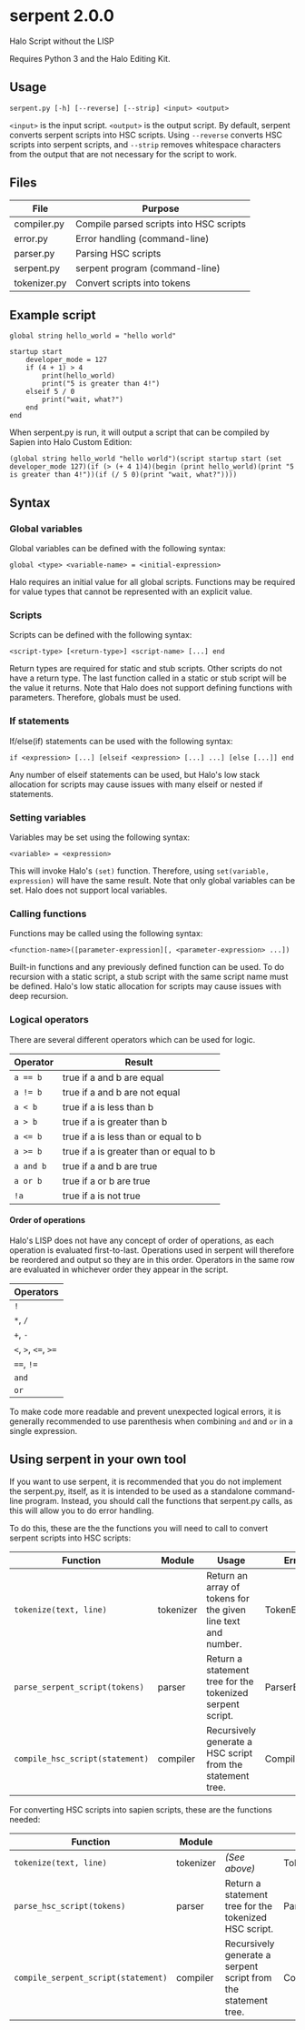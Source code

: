 # serpent 2.0.0
Halo Script without the LISP

Requires Python 3 and the Halo Editing Kit.

## Usage
`serpent.py [-h] [--reverse] [--strip] <input> <output>`

`<input>` is the input script. `<output>` is the output script. By default, serpent converts serpent
scripts into HSC scripts. Using `--reverse` converts HSC scripts into serpent scripts, and `--strip`
removes whitespace characters from the output that are not necessary for the script to work.

## Files
| File         | Purpose                                 |
| ------------ | --------------------------------------- |
| compiler.py  | Compile parsed scripts into HSC scripts |
| error.py     | Error handling (command-line)           |
| parser.py    | Parsing HSC scripts                     |
| serpent.py   | serpent program (command-line)          |
| tokenizer.py | Convert scripts into tokens             |

## Example script
```
global string hello_world = "hello world"

startup start
    developer_mode = 127
    if (4 + 1) > 4
        print(hello_world)
        print("5 is greater than 4!")
    elseif 5 / 0
        print("wait, what?")
    end
end
```
When serpent.py is run, it will output a script that can be compiled by Sapien into Halo Custom Edition:

```
(global string hello_world "hello world")(script startup start (set developer_mode 127)(if (> (+ 4 1)4)(begin (print hello_world)(print "5 is greater than 4!"))(if (/ 5 0)(print "wait, what?"))))
```

## Syntax

### Global variables
Global variables can be defined with the following syntax:

```
global <type> <variable-name> = <initial-expression>
```

Halo requires an initial value for all global scripts. Functions may be required for value types that cannot be
represented with an explicit value.

### Scripts
Scripts can be defined with the following syntax:

```
<script-type> [<return-type>] <script-name> [...] end
```

Return types are required for static and stub scripts. Other scripts do not have a return type. The last function
called in a static or stub script will be the value it returns. Note that Halo does not support defining functions with
parameters. Therefore, globals must be used.

### If statements
If/else(if) statements can be used with the following syntax:

```
if <expression> [...] [elseif <expression> [...] ...] [else [...]] end
```

Any number of elseif statements can be used, but Halo's low stack allocation for scripts may cause issues with many
elseif or nested if statements.

### Setting variables
Variables may be set using the following syntax:

```
<variable> = <expression>
```

This will invoke Halo's `(set)` function. Therefore, using `set(variable, expression)` will have the same result. Note
that only global variables can be set. Halo does not support local variables.

### Calling functions
Functions may be called using the following syntax:

```
<function-name>([parameter-expression][, <parameter-expression> ...])
```

Built-in functions and any previously defined function can be used. To do recursion with a static script, a stub script
with the same script name must be defined. Halo's low static allocation for scripts may cause issues with deep
recursion.

### Logical operators
There are several different operators which can be used for logic.

| Operator  | Result                                  |
| --------- | --------------------------------------- |
| `a == b`  | true if a and b are equal               |
| `a != b`  | true if a and b are not equal           |
| `a < b`   | true if a is less than b                |
| `a > b`   | true if a is greater than b             |
| `a <= b`  | true if a is less than or equal to b    |
| `a >= b`  | true if a is greater than or equal to b |
| `a and b` | true if a and b are true                |
| `a or b`  | true if a or b are true                 |
| `!a`      | true if a is not true                   |

#### Order of operations
Halo's LISP does not have any concept of order of operations, as each operation is evaluated first-to-last. Operations
used in serpent will therefore be reordered and output so they are in this order. Operators in the same row are
evaluated in whichever order they appear in the script.

| Operators            |
| -------------------- |
| `!`                  |
| `*`, `/`             |
| `+`, `-`             |
| `<`, `>`, `<=`, `>=` |
| `==`, `!=`           |
| `and`                |
| `or`                 |

To make code more readable and prevent unexpected logical errors, it is generally recommended to use parenthesis when
combining `and` and `or` in a single expression.

## Using serpent in your own tool
If you want to use serpent, it is recommended that you do not implement the serpent.py, itself, as it is intended to be
used as a standalone command-line program. Instead, you should call the functions that serpent.py calls, as this will
allow you to do error handling.

To do this, these are the the functions you will need to call to convert serpent scripts into HSC scripts:

| Function                            | Module       | Usage                                                          | Error         |
| ----------------------------------- | ------------ | -------------------------------------------------------------- | ------------- |
| `tokenize(text, line)`              | tokenizer    | Return an array of tokens for the given line text and number.  | TokenError    |
| `parse_serpent_script(tokens)`      | parser       | Return a statement tree for the tokenized serpent script.      | ParserError   |
| `compile_hsc_script(statement)`     | compiler     | Recursively generate a HSC script from the statement tree.     | CompilerError |

For converting HSC scripts into sapien scripts, these are the functions needed:

| Function                            | Module       |                                                                | Error         |
| ----------------------------------- | ------------ | -------------------------------------------------------------- | ------------- |
| `tokenize(text, line)`              | tokenizer    | *(See above)*                                                  | TokenError    |
| `parse_hsc_script(tokens)`          | parser       | Return a statement tree for the tokenized HSC script.          | ParserError   |
| `compile_serpent_script(statement)` | compiler     | Recursively generate a serpent script from the statement tree. | CompilerError |
